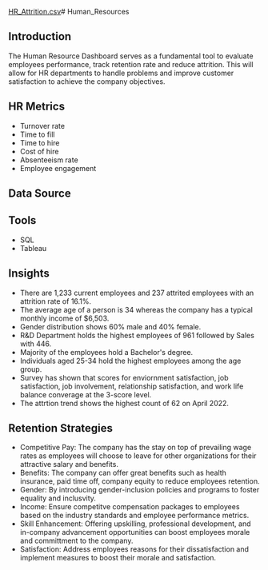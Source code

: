 [HR_Attrition.csv](https://github.com/user-attachments/files/16186547/HR_Attrition.csv)# Human_Resources

## Introduction
The Human Resource Dashboard serves as a fundamental tool to evaluate employees performance, track retention rate and reduce attrition. This will allow for HR departments to handle problems and improve customer satisfaction to achieve the company objectives. 

## HR Metrics
- Turnover rate
- Time to fill
- Time to hire
- Cost of hire
- Absenteeism rate
- Employee engagement

## Data Source


## Tools
- SQL
- Tableau

## Insights
- There are 1,233 current employees and 237 attrited employees with an attrition rate of 16.1%.
- The average age of a person is 34 whereas the company has a typical monthly income of $6,503.
- Gender distribution shows 60% male and 40% female.
- R&D Department holds the highest employees of 961 followed by Sales with 446.
- Majority of the employees hold a Bachelor's degree.
- Individuals aged 25-34 hold the highest employees among the age group.
- Survey has shown that scores for enviornment satisfaction, job satisfaction, job involvement, relationship satisfaction, and work life balance converage at the 3-score level.
- The attrtion trend shows the highest count of 62 on April 2022.

## Retention Strategies
- Competitive Pay: The company has the stay on top of prevailing wage rates as employees will choose to leave for other organizations for their attractive salary and benefits.
- Benefits: The company can offer great benefits such as health insurance, paid time off, company equity to reduce employees retention.
- Gender: By introducing gender-inclusion policies and programs to foster equality and inclusvity.
- Income: Ensure competitve compensation packages to employees based on the industry standards and employee performance metrics.
- Skill Enhancement: Offering upskilling, professional development, and in-company advancement opportunities can boost employees morale and committment to the company.
- Satisfaction: Address employees reasons for their dissatisfaction and implement measures to boost their morale and satisfaction.
